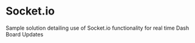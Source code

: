 # Socket.io
Sample solution detailing use of Socket.io functionality for real time Dash Board Updates
